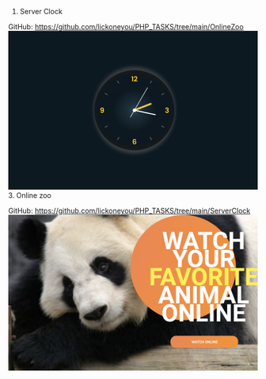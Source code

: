1. Server Clock

GitHub: https://github.com/lickoneyou/PHP_TASKS/tree/main/OnlineZoo
![server clock](./projectImg/clock.png)
3. Online zoo

GitHub: https://github.com/lickoneyou/PHP_TASKS/tree/main/ServerClock
![Online zoo](./projectImg/zoo.png)

